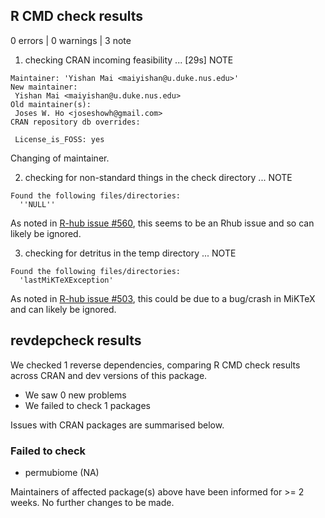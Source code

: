 ## R CMD check results

0 errors | 0 warnings | 3 note

1. checking CRAN incoming feasibility ... [29s] NOTE
```
Maintainer: 'Yishan Mai <maiyishan@u.duke.nus.edu>'
New maintainer:
 Yishan Mai <maiyishan@u.duke.nus.edu>
Old maintainer(s):
 Joses W. Ho <joseshowh@gmail.com>
CRAN repository db overrides:

 License_is_FOSS: yes 
```
Changing of maintainer.

2. checking for non-standard things in the check directory ... NOTE
```
Found the following files/directories:
  ''NULL''
```
As noted in [R-hub issue #560](https://github.com/r-hub/rhub/issues/560), this seems to be an Rhub issue and so can likely be ignored.

3. checking for detritus in the temp directory ... NOTE
```
Found the following files/directories:
  'lastMiKTeXException'
```
As noted in [R-hub issue #503](https://github.com/r-hub/rhub/issues/503), this could be due to a bug/crash in MiKTeX and can likely be ignored.

## revdepcheck results

We checked 1 reverse dependencies, comparing R CMD check results across CRAN and dev versions of this package.

 * We saw 0 new problems
 * We failed to check 1 packages

Issues with CRAN packages are summarised below.

### Failed to check

* permubiome (NA)

Maintainers of affected package(s) above have been informed for >= 2 weeks. No further changes to be made.